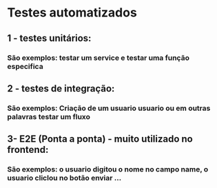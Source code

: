 # Testes automatizados

## 1 - testes unitários:

### São exemplos: testar um service e testar uma função especifica

## 2 - testes de integração:

### São exemplos: Criação de um usuario usuario ou em outras palavras testar um fluxo

## 3- E2E (Ponta a ponta) - muito utilizado no frontend:

### São exemplos: o usuario digitou o nome no campo name, o usuario cliclou no botão enviar ...
